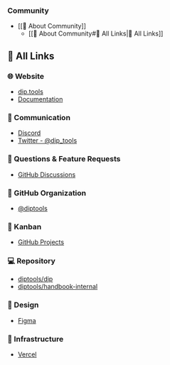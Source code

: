 ### Community
- [[🥳 About Community]]
	- [[🥳 About Community#🔗 All Links|🔗 All Links]]
	
## 🔗 All Links

### 🌐 Website
- [dip.tools](https://dip.tools)
- [Documentation](https://dip.tools/docs)

### 🥳 Communication
- [Discord](https://discord.gg/Gn9B8w9H)
- [Twitter - @dip_tools](https://twitter.com/dip_tools)

### 🙋 Questions & Feature Requests
- [GitHub Discussions](https://github.com/diptools/dip/discussions)

### 🏢 GitHub Organization
- [@diptools](https://diptools)

### 📌 Kanban
- [GitHub Projects](https://github.com/orgs/diptools/projects/1)

### 💻 Repository
- [diptools/dip](https://github.com/diptools/dip)
- [diptools/handbook-internal](https://github.com/diptools/handbook-internal)

### 🎨 Design
- [Figma](https://www.figma.com/file/2sApaUFS4zNw0FJliO4TIt/dip?node-id=0%3A1)

### 🚀 Infrastructure
- [Vercel](https://vercel.com/diptools/dip)
